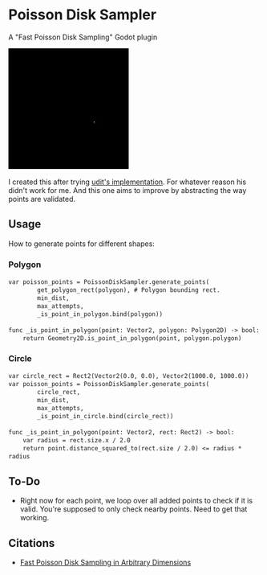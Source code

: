 # Poisson Disk Sampler
A "Fast Poisson Disk Sampling" Godot plugin

![Poisson Animated Fill](https://github.com/Decapitated/Godot-Poisson-Disk-Sampler/blob/main/docs/PoissonFill-Rainbow.gif?raw=true)

I created this after trying [udit's implementation](https://github.com/udit/poisson-disc-sampling). For whatever reason his didn't work for me. And this one aims to improve by abstracting the way points are validated.

## Usage
How to generate points for different shapes:
### Polygon
```godot
var poisson_points = PoissonDiskSampler.generate_points(
        get_polygon_rect(polygon), # Polygon bounding rect.
        min_dist,
        max_attempts,
        _is_point_in_polygon.bind(polygon))

func _is_point_in_polygon(point: Vector2, polygon: Polygon2D) -> bool:
	return Geometry2D.is_point_in_polygon(point, polygon.polygon)
```
### Circle
```godot
var circle_rect = Rect2(Vector2(0.0, 0.0), Vector2(1000.0, 1000.0))
var poisson_points = PoissonDiskSampler.generate_points(
        circle_rect,
        min_dist,
        max_attempts,
        _is_point_in_circle.bind(circle_rect))

func _is_point_in_polygon(point: Vector2, rect: Rect2) -> bool:
	var radius = rect.size.x / 2.0
	return point.distance_squared_to(rect.size / 2.0) <= radius * radius
```
## To-Do
* Right now for each point, we loop over all added points to check if it is valid. You're supposed to only check nearby points. Need to get that working.

## Citations
* [Fast Poisson Disk Sampling in Arbitrary Dimensions](https://www.cs.ubc.ca/~rbridson/docs/bridson-siggraph07-poissondisk.pdf)
